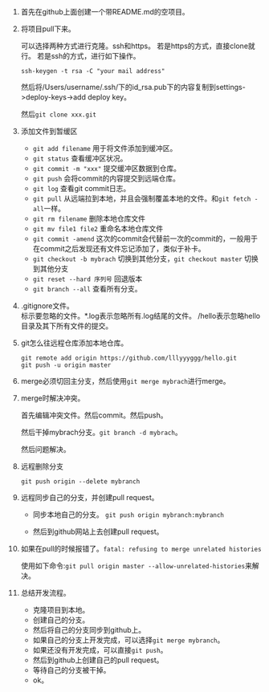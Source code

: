 1. 首先在github上面创建一个带README.md的空项目。
2. 将项目pull下来。
	
	可以选择两种方式进行克隆。ssh和https。	
	若是https的方式，直接clone就行。
	若是ssh的方式，进行如下操作。
	
	`ssh-keygen -t rsa -C "your mail address"`
	
	然后将/Users/username/.ssh/下的id_rsa.pub下的内容复制到settings->deploy-keys->add deploy key。
	
	然后`git clone xxx.git`
	
3. 添加文件到暂缓区
	* 	`git add filename`	用于将文件添加到缓冲区。
	* 	`git status` 查看缓冲区状况。
	* 	`git commit -m "xxx"` 提交缓冲区数据到仓库。
	* 	`git push`  会将commit的内容提交到远端仓库。
	* 	`git log` 查看git commit日志。
	* 	`git pull` 从远端拉到本地，并且会强制覆盖本地的文件。和`git fetch -all`一样。
	* 	`git rm filename` 删除本地仓库文件
	* 	`git mv file1 file2` 重命名本地仓库文件
	* 	`git commit -amend` 这次的commit会代替前一次的commit的，一般用于在commit之后发现还有文件忘记添加了，类似于补卡。 
	* 	`git checkout -b mybrach` 切换到其他分支，`git checkout master` 切换到其他分支
	* 	`git reset --hard 序列号` 回退版本
	*  `git branch --all` 查看所有分支。

4. .gitignore文件。<br>
标示要忽略的文件。*.log表示忽略所有.log结尾的文件。  /hello表示忽略hello目录及其下所有文件的提交。

5. git怎么往远程仓库添加本地仓库。

	```
	git remote add origin https://github.com/lllyyyggg/hello.git
	git push -u origin master
	```
	
6. merge必须切回主分支，然后使用`git merge mybrach`进行merge。
	
7. merge时解决冲突。

	首先编辑冲突文件。然后commit。然后push。
	
	然后干掉mybrach分支。`git branch -d mybrach`。
	
	然后问题解决。

8. 远程删除分支	

	`git push origin --delete mybranch`
	
9. 远程同步自己的分支，并创建pull request。

	* 同步本地自己的分支。
	  `git push origin mybranch:mybranch`
	  
	* 然后到github网站上去创建pull request。

10. 如果在pull的时候报错了。`fatal: refusing to merge unrelated histories`
  
    使用如下命令:`git pull origin master --allow-unrelated-histories`来解决。	
11. 总结开发流程。

	* 克隆项目到本地。
	* 创建自己的分支。
	* 然后将自己的分支同步到github上。
	* 如果自己的分支上开发完成，可以选择`git merge mybranch`。	
	* 如果还没有开发完成，可以直接`git push`。
	* 然后到github上创建自己的pull request。
	* 等待自己的分支被干掉。	
	* ok。
 			
